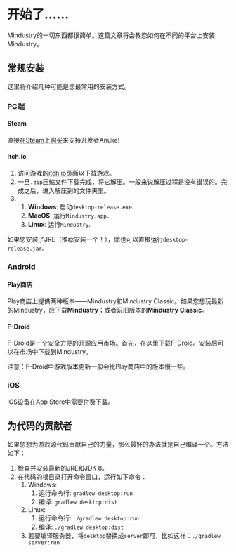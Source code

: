 # 开始了……

Mindustry的一切东西都很简单。这篇文章将会教您如何在不同的平台上安装Mindustry。

## 常规安装

这里将介绍几种可能是您最常用的安装方式。

### PC端

#### Steam 

直接[在Steam上购买](https://store.steampowered.com/app/1127400/)来支持开发者Anuke!

#### Itch.io

1. 访问游戏的[itch.io页面](https://anuke.itch.io/mindustry)以下载游戏。
2. 一旦`.zip`压缩文件下载完成，将它解压。一般来说解压过程是没有错误的。完成之后，进入解压到的文件夹里。
3. 
    1. **Windows**: 启动`desktop-release.exe`.
    2. **MacOS**: 运行`Mindustry.app.`
    3. **Linux**: 运行`Mindustry`. 

如果您安装了JRE（推荐安装一个！），你也可以直接运行`desktop-release.jar`。

### Android

#### Play商店

Play商店上提供两种版本——Mindustry和Mindustry Classic。如果您想玩最新的Mindustry，应下载**Mindustry**；或者玩旧版本的**Mindustry Classic**。

#### F-Droid

F-Droid是一个安全方便的开源应用市场。首先，在这里[下载F-Droid](https://f-droid.org/)。安装后可以在市场中下载到Mindustry。

注意：F-Droid中游戏版本更新一般会比Play商店中的版本慢一些。

### iOS

iOS设备在App Store中需要付费下载。

## 为代码的贡献者

如果您想为游戏源代码贡献自己的力量，那么最好的办法就是自己编译一个。方法如下：

1. 检查并安装最新的JRE和JDK 8。
2. 在代码的根目录打开命令窗口，运行如下命令：
    1. Windows:
        1. 运行命令行: `gradlew desktop:run`
        2. 编译: `gradlew desktop:dist`
    2. Linux:
        1. 运行命令行: `./gradlew desktop:run`
        2. 编译: `./gradlew desktop:dist`
    3. 若要编译服务器，将`desktop`替换成`server`即可，比如这样：`./gradlew server:run`
